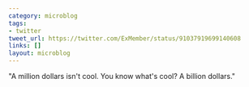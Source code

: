 ```yaml
---
category: microblog
tags:
- twitter
tweet_url: https://twitter.com/ExMember/status/91037919699140608
links: []
layout: microblog
---
```

"A million dollars isn't cool. You know what's cool? A billion dollars."

